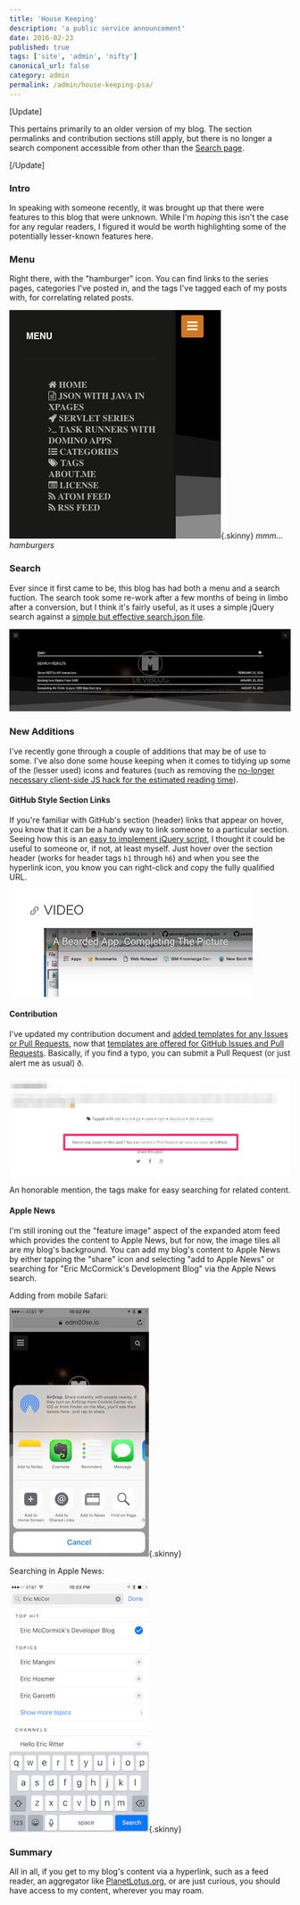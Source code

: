 ```yaml
---
title: 'House Keeping'
description: 'a public service announcement'
date: 2016-02-23
published: true
tags: ['site', 'admin', 'nifty']
canonical_url: false
category: admin
permalink: /admin/house-keeping-psa/
---
```


[Update]

This pertains primarily to an older version of my blog. The section permalinks and contribution sections still apply, but there is no longer a search component accessible from other than the [Search page](/search/).

[/Update]

### Intro

In speaking with someone recently, it was brought up that there were features to this blog that were unknown. While I'm _hoping_ this isn't the case for any regular readers, I figured it would be worth highlighting some of the potentially lesser-known features here.

### Menu

Right there, with the "hamburger" icon. You can find links to the series pages, categories I've posted in, and the tags I've tagged each of my posts with, for correlating related posts.

![mmm... hamburgers](./images/blog_psa/blogMenu.png){.skinny}
*mmm... hamburgers*

### Search

Ever since it first came to be, this blog has had both a menu and a search fuction. The search took some re-work after a few months of being in limbo after a conversion, but I think it's fairly useful, as it uses a simple jQuery search against a [simple but effective search.json file](/search.json).

![a simple yet effective search mechanism in a convenient overlay](./images/blog_psa/blogSearch.png)

### New Additions

I've recently gone through a couple of additions that may be of use to some. I've also done some house keeping when it comes to tidying up some of the (lesser used) icons and features (such as removing the [no-longer necessary client-side JS hack for the estimated reading time](https://github.com/edm00se/DevBlog/issues/3)).

#### GitHub Style Section Links

If you're familiar with GitHub's section (header) links that appear on hover, you know that it can be a handy way to link someone to a particular section. Seeing how this is an [easy to implement jQuery script](https://github.com/edm00se/DevBlog/commit/b5037217e7e46c7e4a377c2e8009147e3c7eec91#diff-1), I thought it could be useful to someone or, if not, at least myself. Just hover over the section header (works for header tags `h1` through `h6`) and when you see the hyperlink icon, you know you can right-click and copy the fully qualified URL.

![styled after GitHub](./images/blog_psa/GitHubStyleSectionLinks.png)

#### Contribution

I've updated my contribution document and [added templates for any Issues or Pull Requests](https://github.com/edm00se/DevBlog/commit/3e370c64dc7856e852360522f457765e555e701c), now that [templates are offered for GitHub Issues and Pull Requests](https://github.com/blog/2111-issue-and-pull-request-templates). Basically, if you find a typo, you can submit a Pull Request (or just alert me as usual) ð.

![now people don't have to comment on my typos, they can fix them for me!](./images/blog_psa/findSomething.png)

An honorable mention, the tags make for easy searching for related content.

#### Apple News

I'm still ironing out the "feature image" aspect of the expanded atom feed which provides the content to Apple News, but for now, the image tiles all are my blog's background. You can add my blog's content to Apple News by either tapping the "share" icon and selecting "add to Apple News" or searching for "Eric McCormick's Development Blog" via the Apple News search.

Adding from mobile Safari:

![adding from the iOS mobile Safari sharing screen](./images/blog_psa/addToNews.png){.skinny}

Searching in Apple News:

![stay with me now!](./images/blog_psa/appleNewsSearch.png){.skinny}

### Summary

All in all, if you get to my blog's content via a hyperlink, such as a feed reader, an aggregator like [PlanetLotus.org](https://planetlotus.org/), or are just curious, you should have access to my content, wherever you may roam.
